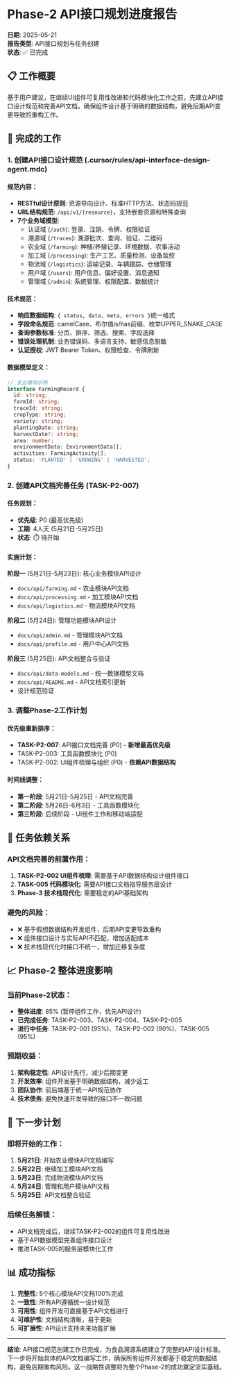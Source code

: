 # Phase-2 API接口规划进度报告

**日期**: 2025-05-21  
**报告类型**: API接口规划与任务创建  
**状态**: ✅ 已完成

## 📋 工作概要

基于用户建议，在继续UI组件可复用性改进和代码模块化工作之前，先建立API接口设计规范和完善API文档，确保组件设计基于明确的数据结构，避免后期API变更导致的重构工作。

## 🎯 完成的工作

### 1. 创建API接口设计规范 (.cursor/rules/api-interface-design-agent.mdc)

#### 规范内容：
- **RESTful设计原则**: 资源导向设计、标准HTTP方法、状态码规范
- **URL结构规范**: `/api/v1/{resource}`，支持嵌套资源和特殊查询
- **7个业务域模型**:
  - 认证域 (`/auth`): 登录、注销、令牌、权限验证
  - 溯源域 (`/traces`): 溯源批次、查询、验证、二维码
  - 农业域 (`/farming`): 种植/养殖记录、环境数据、农事活动
  - 加工域 (`/processing`): 生产工艺、质量检测、设备监控
  - 物流域 (`/logistics`): 运输记录、车辆跟踪、仓储管理
  - 用户域 (`/users`): 用户信息、偏好设置、消息通知
  - 管理域 (`/admin`): 系统管理、权限配置、数据统计

#### 技术规范：
- **响应数据结构**: `{ status, data, meta, errors }`统一格式
- **字段命名规范**: camelCase、布尔值is/has前缀、枚举UPPER_SNAKE_CASE
- **查询参数标准**: 分页、排序、筛选、搜索、字段选择
- **错误处理机制**: 业务错误码、多语言支持、敏感信息脱敏
- **认证授权**: JWT Bearer Token、权限检查、令牌刷新

#### 数据模型定义：
```typescript
// 农业模块示例
interface FarmingRecord {
  id: string;
  farmId: string;
  traceId: string;
  cropType: string;
  variety: string;
  plantingDate: string;
  harvestDate?: string;
  area: number;
  environmentData: EnvironmentData[];
  activities: FarmingActivity[];
  status: 'PLANTED' | 'GROWING' | 'HARVESTED';
}
```

### 2. 创建API文档完善任务 (TASK-P2-007)

#### 任务规划：
- **优先级**: P0 (最高优先级)
- **工期**: 4人天 (5月21日-5月25日)
- **状态**: ⏱️ 待开始

#### 实施计划：
**阶段一** (5月21日-5月23日): 核心业务模块API设计
- `docs/api/farming.md` - 农业模块API文档
- `docs/api/processing.md` - 加工模块API文档  
- `docs/api/logistics.md` - 物流模块API文档

**阶段二** (5月24日): 管理功能模块API设计
- `docs/api/admin.md` - 管理模块API文档
- `docs/api/profile.md` - 用户中心API文档

**阶段三** (5月25日): API文档整合与验证
- `docs/api/data-models.md` - 统一数据模型文档
- `docs/api/README.md` - API文档索引更新
- 设计规范验证

### 3. 调整Phase-2工作计划

#### 优先级重新排序：
- **TASK-P2-007**: API接口文档完善 (P0) - **新增最高优先级**
- TASK-P2-003: 工具函数模块化 (P0)
- TASK-P2-002: UI组件梳理与组织 (P0) - **依赖API数据结构**

#### 时间线调整：
- **第一阶段**: 5月21日-5月25日 - API文档完善
- **第二阶段**: 5月26日-6月3日 - 工具函数模块化
- **第三阶段**: 后续阶段 - UI组件工作和移动端适配

## 🔗 任务依赖关系

### API文档完善的前置作用：
1. **TASK-P2-002 UI组件梳理**: 需要基于API数据结构设计组件接口
2. **TASK-005 代码模块化**: 需要API接口文档指导服务层设计
3. **Phase-3 技术栈现代化**: 需要稳定的API基础架构

### 避免的风险：
- ❌ 基于假想数据结构开发组件，后期API变更导致重构
- ❌ 组件接口设计与实际API不匹配，增加适配成本
- ❌ 技术栈现代化时接口不统一，增加迁移复杂度

## 📈 Phase-2 整体进度影响

### 当前Phase-2状态：
- **整体进度**: 85% (暂停组件工作，优先API设计)
- **已完成任务**: TASK-P2-003、TASK-P2-004、TASK-P2-005
- **进行中任务**: TASK-P2-001 (95%)、TASK-P2-002 (90%)、TASK-005 (95%)

### 预期收益：
1. **架构稳定性**: API设计先行，减少后期变更
2. **开发效率**: 组件开发基于明确数据结构，减少返工
3. **团队协作**: 前后端基于统一API规范协作
4. **技术债务**: 避免快速开发导致的接口不一致问题

## 🎯 下一步计划

### 即将开始的工作：
1. **5月21日**: 开始农业模块API文档编写
2. **5月22日**: 继续加工模块API文档
3. **5月23日**: 完成物流模块API文档
4. **5月24日**: 管理和用户模块API文档  
5. **5月25日**: API文档整合验证

### 后续任务解锁：
- API文档完成后，继续TASK-P2-002的组件可复用性改进
- 基于API数据模型完善组件接口设计
- 推进TASK-005的服务层模块化工作

## 📊 成功指标

1. **完整性**: 5个核心模块API文档100%完成
2. **一致性**: 所有API遵循统一设计规范
3. **可用性**: 组件开发可直接基于API文档进行
4. **可维护性**: 文档结构清晰，易于更新
5. **可扩展性**: API设计支持未来功能扩展

---

**结论**: API接口规范创建工作已完成，为食品溯源系统建立了完整的API设计标准。下一步将开始具体的API文档编写工作，确保所有组件开发都基于稳定的数据结构，避免后期重构风险。这一战略性调整将为整个Phase-2的成功奠定坚实基础。 